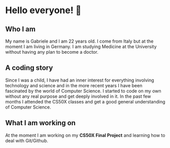 # Hello everyone! 👋

<!--
**faitGabriele/faitGabriele** is a ✨ _special_ ✨ repository because its `README.md` (this file) appears on your GitHub profile.

Here are some ideas to get you started:

- 🔭 I’m currently working on ...
- 🌱 I’m currently learning ...
- 👯 I’m looking to collaborate on ...
- 🤔 I’m looking for help with ...
- 💬 Ask me about ...
- 📫 How to reach me: ...
- 😄 Pronouns: ...
- ⚡ Fun fact: ...
-->

## Who I am

My name is Gabriele and I am 22 years old. I come from Italy but at the moment I am living in Germany. 
I am studying Medicine at the University without having any plan to become a doctor.

## A coding story

Since I was a child, I have had an inner interest for everything involving technology and science and in the more recent years I have been fascinated by the world of Computer Science.
I started to code on my own without any real purpose and get deeply involved in it. 
In the past few months I attended the CS50X classes and get a good general understanding of Computer Science.

## What I am working on

At the moment I am working on my **CS50X Final Project** and learning how to deal with Git/Github.
